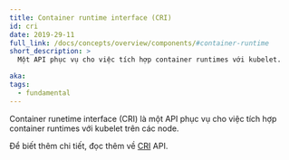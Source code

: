 ```yaml
---
title: Container runtime interface (CRI)
id: cri
date: 2019-29-11
full_link: /docs/concepts/overview/components/#container-runtime
short_description: >
  Một API phục vụ cho việc tích hợp container runtimes với kubelet.

aka:
tags:
  - fundamental
---
```


Container runetime interface (CRI) là một API phục vụ cho việc tích hợp container runtimes với kubelet trên các node.

<!--more-->

Để biết thêm chi tiết, đọc thêm về [CRI](https://github.com/kubernetes/community/blob/master/contributors/devel/sig-node/container-runtime-interface.md) API.
